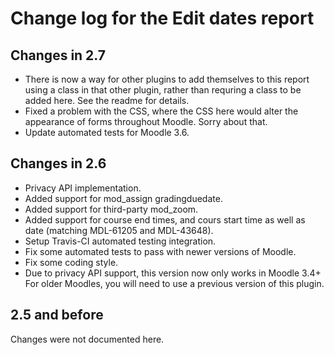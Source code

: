 # Change log for the Edit dates report


## Changes in 2.7

* There is now a way for other plugins to add themselves to this report
  using a class in that other plugin, rather than requring a class to be added here.
  See the readme for details.
* Fixed a problem with the CSS, where the CSS here would alter the appearance
  of forms throughout Moodle. Sorry about that.
* Update automated tests for Moodle 3.6.


## Changes in 2.6

* Privacy API implementation.
* Added support for mod_assign gradingduedate.
* Added support for third-party mod_zoom.
* Added support for course end times, and cours start time as
  well as date (matching MDL-61205 and MDL-43648).
* Setup Travis-CI automated testing integration.
* Fix some automated tests to pass with newer versions of Moodle.
* Fix some coding style.
* Due to privacy API support, this version now only works in Moodle 3.4+
  For older Moodles, you will need to use a previous version of this plugin.


## 2.5 and before

Changes were not documented here.
